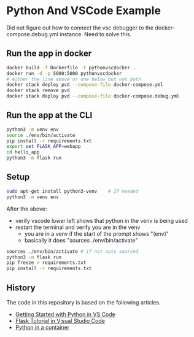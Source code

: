 # Python And VSCode Example

Did not figure out how to connect the vsc debugger to the
docker-compose.debug.yml instance.
Need to solve this.

## Run the app in docker

```bash
docker build -f Dockerfile -t pythonvscdocker .
docker run -d -p 5000:5000 pythonvscdocker
# either the line above or one below but not both
docker stack deploy pvd --compose-file docker-compose.yml
docker stack remove pvd
docker stack deploy pvd --compose-file docker-compose.debug.yml
```

## Run the app at the CLI

```bash
python3 -m venv env
source ./env/bin/activate
pip install -r requirements.txt
export set FLASK_APP=webapp
cd hello_app
python3 -m flask run
```

## Setup

```bash
sudo apt-get install python3-venv    # If needed
python3 -m venv env
```

After the above:

- verify vscode lower left shows that python in the venv is being used
- restart the terminal and verify you are in the venv
  - you are in a venv if the start of the prompt shows "(env)"
  - basically it does "sources ./env/bin/activate"

```bash
sources ./env/bin/activate # if not auto sourced
python3 -m flask run
pip freeze > requirements.txt
pip install -r requirements.txt
```

## History

The code in this repository is based on the following articles.

- [Getting Started with Python in VS Code](https://code.visualstudio.com/docs/python/python-tutorial)
- [Flask Tutorial in Visual Studio Code](https://code.visualstudio.com/docs/python/tutorial-flask)
- [Python in a container](https://code.visualstudio.com/docs/containers/quickstart-python)
